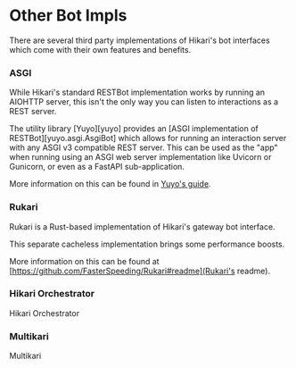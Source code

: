 # Other Bot Impls

There are several third party implementations of Hikari's bot interfaces which
come with their own features and benefits.

### ASGI

While Hikari's standard RESTBot implementation works by running an AIOHTTP server,
this isn't the only way you can listen to interactions as a REST server.

The utility library [Yuyo][yuyo] provides an [ASGI implementation of RESTBot][yuyo.asgi.AsgiBot]
which allows for running an interaction server with any ASGI v3 compatible REST server.
This can be used as the "app" when running using an ASGI web server implementation like Uvicorn
or Gunicorn, or even as a FastAPI sub-application.

More information on this can be found in [Yuyo's guide](https://yuyo.cursed.solutions/usage/asgi/).

### Rukari

Rukari is a Rust-based implementation of Hikari's gateway bot interface.

This separate cacheless implementation brings some performance boosts.

More information on this can be found at [https://github.com/FasterSpeeding/Rukari#readme](Rukari's readme).

### Hikari Orchestrator

Hikari Orchestrator

### Multikari

Multikari
